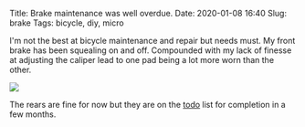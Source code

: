 Title: Brake maintenance was well overdue.
Date: 2020-01-08 16:40
Slug: brake
Tags: bicycle, diy, micro

I'm not the best at bicycle maintenance and repair but needs must. My front brake has been squealing on and off. Compounded with my lack of finesse at adjusting the caliper lead to one pad being a lot more worn than the other.

<img src="/media/images/2020-01-08 pads.jpg" class="align-center" loading="lazy" />

The rears are fine for now but they are on the [todo](https://taskwarrior.org/) list for completion in a few months.
